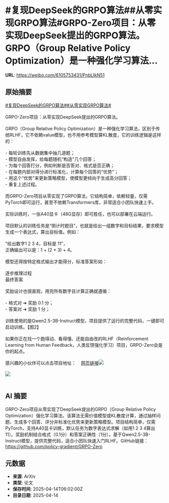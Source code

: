# #复现DeepSeek的GRPO算法##从零实现GRPO算法#GRPO-Zero项目：从零实现DeepSeek提出的GRPO算法。GRPO（Group Relative Policy Optimization）是一种强化学习算法...

**URL**: https://weibo.com/6105753431/PnbLIkN51

## 原始摘要

<a href="https://m.weibo.cn/search?containerid=231522type%3D1%26t%3D10%26q%3D%23%E5%A4%8D%E7%8E%B0DeepSeek%E7%9A%84GRPO%E7%AE%97%E6%B3%95%23&amp;extparam=%23%E5%A4%8D%E7%8E%B0DeepSeek%E7%9A%84GRPO%E7%AE%97%E6%B3%95%23" data-hide=""><span class="surl-text">#复现DeepSeek的GRPO算法#</span></a><a href="https://m.weibo.cn/search?containerid=231522type%3D1%26t%3D10%26q%3D%23%E4%BB%8E%E9%9B%B6%E5%AE%9E%E7%8E%B0GRPO%E7%AE%97%E6%B3%95%23&amp;extparam=%23%E4%BB%8E%E9%9B%B6%E5%AE%9E%E7%8E%B0GRPO%E7%AE%97%E6%B3%95%23" data-hide=""><span class="surl-text">#从零实现GRPO算法#</span></a><br><br>GRPO-Zero项目：从零实现DeepSeek提出的GRPO算法。<br><br>GRPO（Group Relative Policy Optimization）是一种强化学习算法，区别于传统RLHF，它不依赖value模型，也不用参考模型算KL散度，它的训练逻辑是这样的：<br><br>- 每轮训练先从数据集中抽几道题；<br>- 模型自由发挥，给每题随机“构造”几个回答；<br>- 为每个回答打分，例如判断是否答对、格式是否正确；<br>- 在每题内部对得分进行标准化，计算每个回答的“优势”；<br>- 用这个“优势”来更新策略模型，使模型更倾向于生成高分回答；<br>- 重复上述过程。<br><br>而GRPO-Zero项目从零实现了GRPO算法，它结构简单，依赖轻量，仅需PyTorch即可运行，甚至不依赖Transformers库，非常适合小团队快速上手。<br><br>实际训练时，一张A40显卡（48G显存）即可胜任，也可以部署在云端运行。<br><br>项目默认的训练任务是“倒计时题目”，也就是给出一组数字和目标结果，要求模型生成一个表达式，算出目标值。例如：<br><br>“给出数字1 2 3 4，目标是 11”，  <br>正确输出可以是：1 + (2 * 3) + 4。<br><br>模型还得按特定格式输出才能得分，标准答案形如：<br><br>逐步推理过程  <br>最终答案  <br><br>奖励设计也很直观，用完所有数字且计算正确就遵循：<br><br>- 格式对 ➜ 奖励 0.1 分；<br>- 答案对 ➜ 奖励 1 分；<br><br>训练使用的是Qwen2.5-3B-Instruct模型，项目提供了运行的完整代码，一键即可启动训练。【图2】<br><br>如果你正在找一个跑得动、看得懂、还能自由改的RLHF（Reinforcement Learning from Human Feedback，人类反馈强化学习）项目，GRPO-Zero会是你的起点。<br><br>感兴趣的小伙伴可以点击项目地址：<a href="https://weibo.cn/sinaurl?u=https%3A%2F%2Fgithub.com%2Fpolicy-gradient%2FGRPO-Zero" data-hide=""><span class="url-icon"><img style="width: 1rem;height: 1rem" src="https://h5.sinaimg.cn/upload/2015/09/25/3/timeline_card_small_web_default.png" referrerpolicy="no-referrer"></span><span class="surl-text">网页链接</span></a><img style="" src="https://tvax1.sinaimg.cn/large/006Fd7o3gy1i0g3g3w56bj31w619ih2l.jpg" referrerpolicy="no-referrer"><br><br><img style="" src="https://tvax3.sinaimg.cn/large/006Fd7o3gy1i0g3g598uyj30yy0ha430.jpg" referrerpolicy="no-referrer"><br><br>

## AI 摘要

GRPO-Zero项目从零实现了DeepSeek提出的GRPO（Group Relative Policy Optimization）强化学习算法。该算法无需价值模型或KL散度计算，通过抽样问题、生成多个回答、评分并标准化优势来更新策略模型。项目结构简单，仅需PyTorch，支持A40显卡训练，默认任务为数字表达式求解（如用1 2 3 4算出11）。奖励机制结合格式（0.1分）和答案正确性（1分），基于Qwen2.5-3B-Instruct模型，提供完整代码，适合小团队快速入门RLHF。GitHub链接：https://github.com/policy-gradient/GRPO-Zero

## 元数据

- **来源**: ArXiv
- **类型**: 论文
- **保存时间**: 2025-04-14T06:02:00Z
- **目录日期**: 2025-04-14
